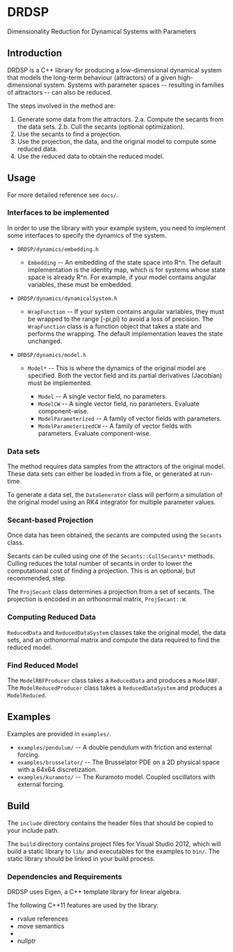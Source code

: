 DRDSP
=====

Dimensionality Reduction for Dynamical Systems with Parameters

Introduction
------------

DRDSP is a C++ library for producing a low-dimensional dynamical system that models the long-term behaviour (attractors) of a given high-dimensional system. Systems with parameter spaces -- resulting in families of attractors -- can also be reduced.

The steps involved in the method are:

1. Generate some data from the attractors.
2.a. Compute the secants from the data sets.
2.b. Cull the secants (optional optimization).
3. Use the secants to find a projection.
4. Use the projection, the data, and the original model to compute some reduced data.
5. Use the reduced data to obtain the reduced model.

Usage
-----

For more detailed reference see `docs/`.

### Interfaces to be implemented

In order to use the library with your example system, you need to implement some interfaces to specify the dynamics of the system.

* `DRDSP/dynamics/embedding.h`
    * `Embedding` -- An embedding of the state space into R^n. The default implementation is the identity map, which is for systems whose state space is already R^n. For example, if your model contains angular variables, these must be embedded.

* `DRDSP/dynamics/dynamicalSystem.h`
    * `WrapFunction` -- If your system contains angular variables, they must be wrapped to the range [-pi,pi) to avoid a loss of precision. The `WrapFunction` class is a function object that takes a state and performs the wrapping. The default implementation leaves the state unchanged.

* `DRDSP/dynamics/model.h`
    * `Model*` -- This is where the dynamics of the original model are specified. Both the vector field and its partial derivatives (Jacobian) must be implemented.

        * `Model` -- A single vector field, no parameters.
        * `ModelCW` -- A single vector field, no parameters. Evaluate component-wise.
        * `ModelParameterized` -- A family of vector fields with parameters.
        * `ModelParameterizedCW` -- A family of vector fields with parameters. Evaluate component-wise.

### Data sets

The method requires data samples from the attractors of the original model. These data sets can either be loaded in from a file, or generated at run-time.

To generate a data set, the `DataGenerator` class will perform a simulation of the original model using an RK4 integrator for multiple parameter values.

### Secant-based Projection

Once data has been obtained, the secants are computed using the `Secants` class.

Secants can be culled using one of the `Secants::CullSecants*` methods. Culling reduces the total number of secants in order to lower the computational cost of finding a projection. This is an optional, but recommended, step.

The `ProjSecant` class determines a projection from a set of secants. The projection is encoded in an orthonormal matrix, `ProjSecant::W`.

### Computing Reduced Data
`ReducedData` and `ReducedDataSystem` classes take the original model, the data sets, and an orthonormal matrix and compute the data required to find the reduced model.

### Find Reduced Model

The `ModelRBFProducer` class takes a `ReducedData` and produces a `ModelRBF`.
The `ModelReducedProducer` class takes a `ReducedDataSystem` and produces a `ModelReduced`.

Examples
--------

Examples are provided in `examples/`.

* `examples/pendulum/` -- A double pendulum with friction and external forcing.
* `examples/brusselator/` -- The Brusselator PDE on a 2D physical space with a 64x64 discretization.
* `examples/kuramoto/` -- The Kuramoto model. Coupled oscillators with external forcing.

Build
-----

The `include` directory contains the header files that should be copied to your include path.

The `build` directory contains project files for Visual Studio 2012, which will build a static library to `lib/` and executables for the examples to `bin/`. The static library should be linked in your build process.

### Dependencies and Requirements

DRDSP uses Eigen, a C++ template library for linear algebra.

The following C++11 features are used by the library:

* rvalue references
* move semantics
* <random>
* nullptr


